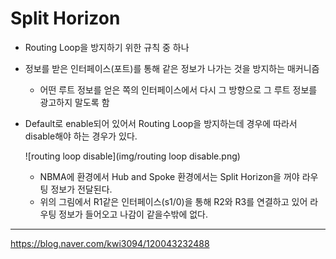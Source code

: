 # Split Horizon

* Routing Loop을 방지하기 위한 규칙 중 하나

* 정보를 받은 인터페이스(포트)를 통해 같은 정보가 나가는 것을 방지하는 매커니즘

  * 어떤 루트 정보를 얻은 쪽의 인터페이스에서 다시 그 방향으로 그 루트 정보를 광고하지 말도록 함

* Default로 enable되어 있어서 Routing Loop을 방지하는데 경우에 따라서 disable해야 하는 경우가 있다.

  ![routing loop disable](img/routing loop disable.png)

  * NBMA에 환경에서 Hub and Spoke 환경에서는 Split Horizon을 꺼야 라우팅 정보가 전달된다.
  * 위의 그림에서 R1같은 인터페이스(s1/0)을 통해 R2와 R3를 연결하고 있어 라우팅 정보가 들어오고 나감이 같을수밖에 없다.

-----------

https://blog.naver.com/kwi3094/120043232488